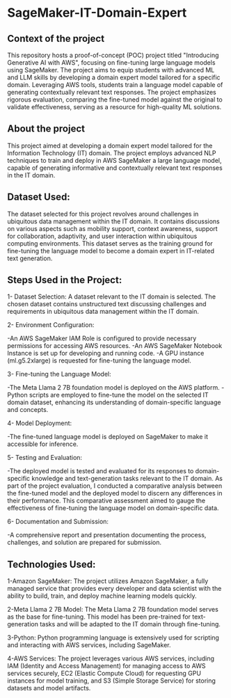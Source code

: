 # SageMaker-IT-Domain-Expert

## Context of the project
This repository hosts a proof-of-concept (POC) project titled "Introducing Generative AI with AWS", focusing on fine-tuning large language models using SageMaker. The project aims to equip students with advanced ML and LLM skills by developing a domain expert model tailored for a specific domain. Leveraging AWS tools, students train a language model capable of generating contextually relevant text responses. The project emphasizes rigorous evaluation, comparing the fine-tuned model against the original to validate effectiveness, serving as a resource for high-quality ML solutions.

## About the project 
This project aimed at developing a domain expert model tailored for the Information Technology (IT) domain. The project employs advanced NLP techniques to train and deploy in AWS SageMaker a large language model, capable of generating informative and contextually relevant text responses in the IT domain.

## Dataset Used:
The dataset selected for this project revolves around challenges in ubiquitous data management within the IT domain. It contains discussions on various aspects such as mobility support, context awareness, support for collaboration, adaptivity, and user interaction within ubiquitous computing environments. This dataset serves as the training ground for fine-tuning the language model to become a domain expert in IT-related text generation.


## Steps Used in the Project:

1- Dataset Selection: A dataset relevant to the IT domain is selected. The chosen dataset contains unstructured text discussing challenges and requirements in ubiquitous data management within the IT domain.

2- Environment Configuration:

  -An AWS SageMaker IAM Role is configured to provide necessary permissions for accessing AWS resources.
  -An AWS SageMaker Notebook Instance is set up for developing and running code.
  -A GPU instance (ml.g5.2xlarge) is requested for fine-tuning the language model.

3- Fine-tuning the Language Model:

-The Meta Llama 2 7B foundation model is deployed on the AWS platform.
-Python scripts are employed to fine-tune the model on the selected IT domain dataset, enhancing its understanding of domain-specific language and concepts.

4- Model Deployment:

  -The fine-tuned language model is deployed on SageMaker to make it accessible for inference.
  
5- Testing and Evaluation:

  -The deployed model is tested and evaluated for its responses to domain-specific knowledge and text-generation tasks relevant to the IT domain. As part of the project evaluation, I conducted a comparative analysis between the fine-tuned model and the deployed model to discern any differences in their performance. This comparative assessment aimed to gauge the effectiveness of fine-tuning the language model on domain-specific data.
  
6- Documentation and Submission:

  -A comprehensive report and presentation documenting the process, challenges, and solution are prepared for submission.


## Technologies Used:

1-Amazon SageMaker: The project utilizes Amazon SageMaker, a fully managed service that provides every developer and data scientist with the ability to build, train, and deploy machine learning models quickly.

2-Meta Llama 2 7B Model: The Meta Llama 2 7B foundation model serves as the base for fine-tuning. This model has been pre-trained for text-generation tasks and will be adapted to the IT domain through fine-tuning.

3-Python: Python programming language is extensively used for scripting and interacting with AWS services, including SageMaker.

4-AWS Services: The project leverages various AWS services, including IAM (Identity and Access Management) for managing access to AWS services securely, EC2 (Elastic Compute Cloud) for requesting GPU instances for model training, and S3 (Simple Storage Service) for storing datasets and model artifacts.
